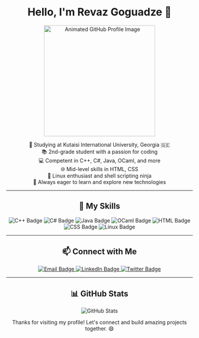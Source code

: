 <h1 align="center">Hello, I'm Revaz Goguadze 👋</h1>
<p align="center">
  <img src="https://github.com/Revaz-Goguadze/Revaz-Goguadze/raw/main/assets/profile.gif" alt="Animated GitHub Profile Image" width="300"/>
</p>

<p align="center">
  🏫 Studying at Kutaisi International University, Georgia 🇬🇪<br>
  📚 2nd-grade student with a passion for coding<br>
  💻 Competent in C++, C#, Java, OCaml, and more<br>
  🌐 Mid-level skills in HTML, CSS<br>
  🐧 Linux enthusiast and shell scripting ninja<br>
  🚀 Always eager to learn and explore new technologies
</p>

<hr>

<h2 align="center">🚀 My Skills</h2>

<p align="center">
  <img src="https://img.shields.io/badge/C++-3776AB?style=for-the-badge&logo=cplusplus&logoColor=white" alt="C++ Badge"/>
  <img src="https://img.shields.io/badge/C%23-239120?style=for-the-badge&logo=csharp&logoColor=white" alt="C# Badge"/>
  <img src="https://img.shields.io/badge/Java-007396?style=for-the-badge&logo=java&logoColor=white" alt="Java Badge"/>
  <img src="https://img.shields.io/badge/OCaml-EC6813?style=for-the-badge&logo=ocaml&logoColor=white" alt="OCaml Badge"/>
  <img src="https://img.shields.io/badge/HTML5-E34F26?style=for-the-badge&logo=html5&logoColor=white" alt="HTML Badge"/>
  <img src="https://img.shields.io/badge/CSS3-1572B6?style=for-the-badge&logo=css3&logoColor=white" alt="CSS Badge"/>
  <img src="https://img.shields.io/badge/Linux-FCC624?style=for-the-badge&logo=linux&logoColor=black" alt="Linux Badge"/>
</p>

<hr>

<h2 align="center">📫 Connect with Me</h2>

<p align="center">
  <a href="mailto:youremail@example.com">
    <img src="https://img.shields.io/badge/Email-D14836?style=for-the-badge&logo=gmail&logoColor=white" alt="Email Badge"/>
  </a>
  <a href="https://linkedin.com/in/your-username">
    <img src="https://img.shields.io/badge/LinkedIn-0077B5?style=for-the-badge&logo=linkedin&logoColor=white" alt="LinkedIn Badge"/>
  </a>
  <a href="https://twitter.com/your-username">
    <img src="https://img.shields.io/badge/Twitter-1DA1F2?style=for-the-badge&logo=twitter&logoColor=white" alt="Twitter Badge"/>
  </a>
</p>

<hr>

<h2 align="center">📊 GitHub Stats</h2>

<p align="center">
  <img src="https://github-readme-stats.vercel.app/api?username=your-username&show_icons=true&theme=radical" alt="GitHub Stats"/>
</p>

<p align="center">Thanks for visiting my profile! Let's connect and build amazing projects together. 😄</p>

